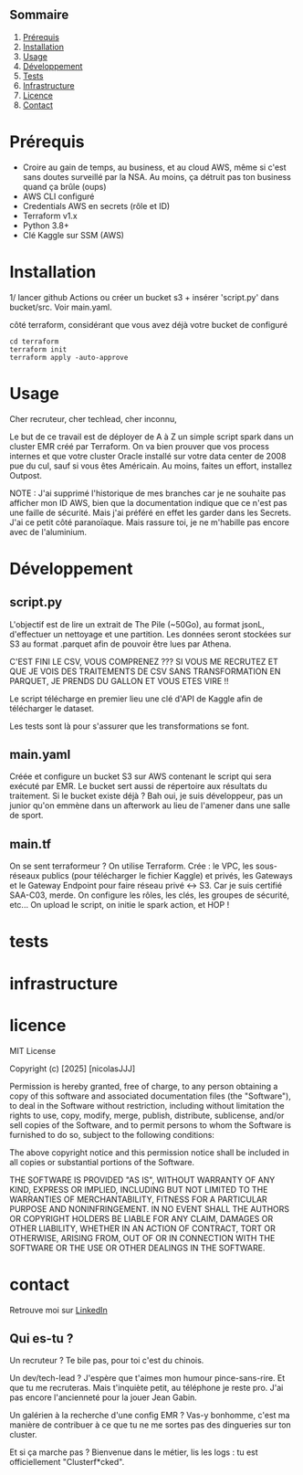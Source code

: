## Sommaire
1. [Prérequis](#prérequis)
2. [Installation](#installation)
3. [Usage](#usage)
4. [Développement](#développement)
5. [Tests](#tests)
6. [Infrastructure](#infrastructure)
7. [Licence](#licence)
8. [Contact](#contact)

# Prérequis
- Croire au gain de temps, au business, et au cloud AWS, même si c'est sans doutes surveillé par la NSA. Au moins, ça détruit pas ton business quand ça brûle (oups)
- AWS CLI configuré
- Credentials AWS en secrets (rôle et ID)
- Terraform v1.x
- Python 3.8+
- Clé Kaggle sur SSM (AWS)

# Installation

1/ lancer github Actions ou créer un bucket s3 + insérer 'script.py' dans bucket/src. Voir main.yaml.

côté terraform, considérant que vous avez déjà votre bucket de configuré

```
cd terraform
terraform init
terraform apply -auto-approve
```


# Usage

Cher recruteur, cher techlead, cher inconnu,

Le but de ce travail est de déployer de A à Z un simple script spark dans un cluster EMR créé par Terraform.
On va bien prouver que vos process internes et que votre cluster Oracle installé sur votre data center de 2008 pue du cul, sauf si vous êtes Américain. Au moins, faites un effort, installez Outpost.

NOTE : J'ai supprimé l'historique de mes branches car je ne souhaite pas afficher mon ID AWS, bien que la documentation indique que ce n'est pas une faille de sécurité. Mais j'ai préféré en effet les garder dans les Secrets. J'ai ce petit côté paranoïaque. Mais rassure toi, je ne m'habille pas encore avec de l'aluminium.

# Développement

## script.py

L'objectif est de lire un extrait de The Pile (~50Go), au format jsonL, d'effectuer un nettoyage et une partition. Les données seront stockées sur S3 au format .parquet afin de pouvoir être lues par Athena.

C'EST FINI LE CSV, VOUS COMPRENEZ ??? SI VOUS ME RECRUTEZ ET QUE JE VOIS DES TRAITEMENTS DE CSV SANS TRANSFORMATION EN PARQUET, JE PRENDS DU GALLON ET VOUS ETES VIRE !! 

Le script télécharge en premier lieu une clé d'API de Kaggle afin de télécharger le dataset.

Les tests sont là pour s'assurer que les transformations se font.

## main.yaml

Créée et configure un bucket S3 sur AWS contenant le script qui sera exécuté par EMR. Le bucket sert aussi de répertoire aux résultats du traitement. Si le bucket existe déjà ? Bah oui, je suis développeur, pas un junior qu'on emmène dans un afterwork au lieu de l'amener dans une salle de sport. 

## main.tf

On se sent terraformeur ? On utilise Terraform.
Crée : le VPC, les sous-réseaux publics (pour télécharger le fichier Kaggle) et privés, les Gateways et le Gateway Endpoint pour faire réseau privé <-> S3. Car je suis certifié SAA-C03, merde.
On configure les rôles, les clés, les groupes de sécurité, etc... 
On upload le script, on initie le spark action,
et HOP ! 


# tests

# infrastructure

# licence

MIT License

Copyright (c) [2025] [nicolasJJJ]

Permission is hereby granted, free of charge, to any person obtaining a copy
of this software and associated documentation files (the "Software"), to deal
in the Software without restriction, including without limitation the rights
to use, copy, modify, merge, publish, distribute, sublicense, and/or sell
copies of the Software, and to permit persons to whom the Software is
furnished to do so, subject to the following conditions:

The above copyright notice and this permission notice shall be included in all
copies or substantial portions of the Software.

THE SOFTWARE IS PROVIDED "AS IS", WITHOUT WARRANTY OF ANY KIND, EXPRESS OR
IMPLIED, INCLUDING BUT NOT LIMITED TO THE WARRANTIES OF MERCHANTABILITY,
FITNESS FOR A PARTICULAR PURPOSE AND NONINFRINGEMENT. IN NO EVENT SHALL THE
AUTHORS OR COPYRIGHT HOLDERS BE LIABLE FOR ANY CLAIM, DAMAGES OR OTHER
LIABILITY, WHETHER IN AN ACTION OF CONTRACT, TORT OR OTHERWISE, ARISING FROM,
OUT OF OR IN CONNECTION WITH THE SOFTWARE OR THE USE OR OTHER DEALINGS IN THE
SOFTWARE.

# contact

Retrouve moi sur [LinkedIn](https://www.linkedin.com/in/n-jandot/)

## Qui es-tu ?

Un recruteur ? Te bile pas, pour toi c'est du chinois. 

Un dev/tech-lead ? J'espère que t'aimes mon humour pince-sans-rire. Et que tu me recruteras. Mais t'inquiète petit, au téléphone je reste pro. J'ai pas encore l'ancienneté pour la jouer Jean Gabin.

Un galérien à la recherche d'une config EMR ? Vas-y bonhomme, c'est ma manière de contribuer à ce que tu ne me sortes pas des dingueries sur ton cluster.

Et si ça marche pas ? Bienvenue dans le métier, lis les logs : tu est officiellement "Clusterf*cked".